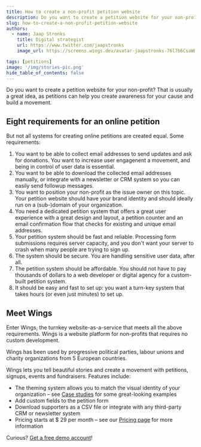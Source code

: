 ```yaml
---
title: How to create a non-profit petition website
description: Do you want to create a petition website for your non-profit? That is usually a great idea, as petitions can help you create awareness for your cause and build a movement.
slug: how-to-create-a-non-profit-petition-website
authors:
  - name: Jaap Stronks
    title: Digital strategist
    url: https://www.twitter.com/jaapstronks
    image_url: https://screens.wings.dev/avatar-jaapstronks-76l7b6CsaWHRsbsqQ7OPIMlleZSbv3I5r3KV6w5Wx7GmVr0ozCnQgQHwNUGbG9XPu2RyFo18h6Duq2KSUWo9tOcJupIyh7A7e09m.jpeg

tags: [petitions]
image: '/img/stories-pic.png'
hide_table_of_contents: false
---
```


Do you want to create a petition website for your non-profit? That is usually a great idea, as petitions can help you create awareness for your cause and build a movement.

<!--truncate-->

## Eight requirements for an online petition

But not all systems for creating online petitions are created equal. Some requirements:

1. You want to be able to collect email addresses to send updates and ask for donations. You want to increase user engagenent a movement, and being in control of user data is essential.
2. You want to be able to download the collected email addresses manually, or integrate with a newsletter or CRM system so you can easily send followup messages.
3. You want to position your non-profit as the issue owner on this topic. Your petition website should have your brand identity and should ideally run on a (sub-)domain of your organization.
4. You need a dedicated petition system that offers a great user experience with a great design and layout, a petition counter and an email confirmation flow that checks for existing and unique email addresses.
5. Your petition system should be fast and reliable. Processing form submissions requires server capacity, and you don't want your server to crash when many people are trying to sign up.
6. The system should be secure. You are handling sensitive user data, after all.
7. The petition system should be affordable. You should not have to pay thousands of dollars to a web developer or digital agency for a custom-built petition system.
8. It should be easy and fast to set up: you want a turn-key system that takes hours (or even just minutes) to set up.

## Meet Wings

Enter Wings, the turnkey website-as-a-service that meets all the above requirements. Wings is a website platform for non-profits that requires no custom development.

Wings has been used by progressive political parties, labour unions and charity organizations from 5 European countries.

Wings lets you tell beautiful stories and create a movement with petitions, signups, events and fundraisers. Features include:

- The theming system allows you to match the visual identity of your organization – see [Case studies](https://wings.dev/cases) for some great-looking examples
- Add custom fields to the petition form
- Download supporters as a CSV file or integrate with any third-party CRM or newsletter system
- Pricing starts at $ 29 per month – see our [Pricing page](https://wings.dev/pricing) for more information

Curious? [Get a free demo account](/demo)!
